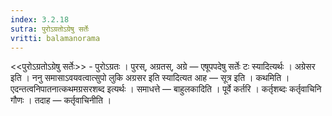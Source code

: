 ```yaml
---
index: 3.2.18
sutra: पुरोऽग्रतोऽग्रेषु सर्तेः
vritti: balamanorama
---
```


<<पुरोऽग्रतोऽग्रेषु सर्तेः>> - पुरोऽग्रतः । पुरस्, अग्रतस्, अग्रे —  एषूपपदेषु सर्तेः टः स्यादित्यर्थः । अग्रेसर इति । ननु समासाऽवयवत्वात्सुपो लुकि अग्रसर इति स्यादित्यत आह —  सूत्र इति । कथमिति । एदन्तत्वनिपातनात्कथमग्रसरशब्द इत्यर्थः । समाधत्ते —  बाहुलकादिति । पूर्वे कर्तरि । कर्तृशब्दः कर्तृवाचिनि गौणः । तदाह —  कर्तृवाचिनीति । 